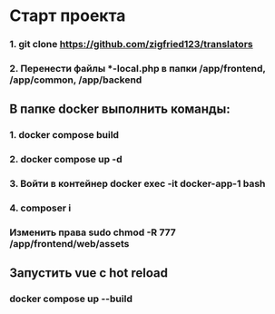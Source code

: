 # Старт проекта
### 1. git clone https://github.com/zigfried123/translators
### 2. Перенести файлы *-local.php в папки /app/frontend, /app/common, /app/backend

## В папке docker выполнить команды:
### 1. docker compose build
### 2. docker compose up -d
### 3. Войти в контейнер docker exec -it docker-app-1 bash
### 4. composer i

### Изменить права sudo chmod -R 777 /app/frontend/web/assets

## Запустить vue c hot reload
### docker compose up --build
